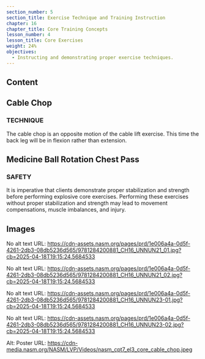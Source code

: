 ```yaml
---
section_number: 5
section_title: Exercise Technique and Training Instruction
chapter: 16
chapter_title: Core Training Concepts
lesson_number: 4
lesson_title: Core Exercises
weight: 24%
objectives:
  - Instructing and demonstrating proper exercise techniques.
---
```


## Content
## Cable Chop

### TECHNIQUE

The cable chop is an opposite motion of the cable lift exercise. This time the back leg will be in flexion rather than extension.

## Medicine Ball Rotation Chest Pass

### SAFETY

It is imperative that clients demonstrate proper stabilization and strength before performing explosive core exercises. Performing these exercises without proper stabilization and strength may lead to movement compensations, muscle imbalances, and injury.

## Images

No alt text
URL: https://cdn-assets.nasm.org/pages/prd/1e006a4a-0d5f-4261-2db3-08db5236d565/9781284200881_CH16_UNNUN21_01.jpg?cb=2025-04-18T19:15:24.5684533

No alt text
URL: https://cdn-assets.nasm.org/pages/prd/1e006a4a-0d5f-4261-2db3-08db5236d565/9781284200881_CH16_UNNUN21_02.jpg?cb=2025-04-18T19:15:24.5684533

No alt text
URL: https://cdn-assets.nasm.org/pages/prd/1e006a4a-0d5f-4261-2db3-08db5236d565/9781284200881_CH16_UNNUN23-01.jpg?cb=2025-04-18T19:15:24.5684533

No alt text
URL: https://cdn-assets.nasm.org/pages/prd/1e006a4a-0d5f-4261-2db3-08db5236d565/9781284200881_CH16_UNNUN23-02.jpg?cb=2025-04-18T19:15:24.5684533

Alt: Poster
URL: https://cdn-media.nasm.org/NASM/LVP/Videos/nasm_cpt7_el3_core_cable_chop.jpeg